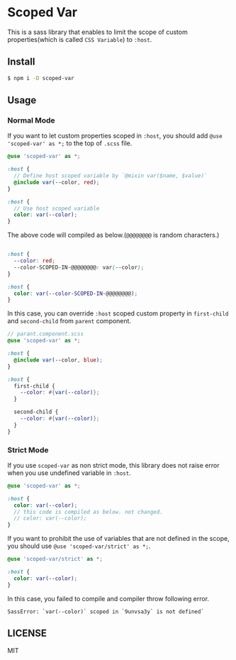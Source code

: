 # Scoped Var
This is a sass library that enables to limit the scope of custom properties(which is called `CSS Variable`) to `:host`.

## Install
```sh
$ npm i -D scoped-var
```

## Usage
### Normal Mode
If you want to let custom properties scoped in `:host`, you should add `@use 'scoped-var' as *;` to the top of `.scss` file.

```scss
@use 'scoped-var' as *;

:host {
  // Define host scoped variable by `@mixin var($name, $value)`
  @include var(--color, red);
}

:host {
  // Use host scoped variable
  color: var(--color);
}
```


The above code will compiled as below.(`@@@@@@@@` is random characters.)

```scss

:host {
  --color: red;
  --color-SCOPED-IN-@@@@@@@@: var(--color);
}

:host {
  color: var(--color-SCOPED-IN-@@@@@@@@);
}
```

In this case, you can override `:host` scoped custom property in `first-child` and `second-child` from `parent` component.

```scss
// parant.component.scss
@use 'scoped-var' as *;

:host {
  @include var(--color, blue);
}

:host {
  first-child {
    --color: #{var(--color)};
  }

  second-child {
    --color: #{var(--color)};
  }
}
```

### Strict Mode

If you use `scoped-var` as non strict mode, this library does not raise error when you use undefined variable in `:host`.


```scss
@use 'scoped-var' as *;

:host {
  color: var(--color);
  // this code is compiled as below. not changed.
  // color: var(--color);
}
```

If you want to prohibit the use of variables that are not defined in the scope, you should use `@use 'scoped-var/strict' as *;`.

```scss
@use 'scoped-var/strict' as *;

:host {
  color: var(--color);
}
```

In this case, you failed to compile and compiler throw following error.

```
SassError: `var(--color)` scoped in `9unvsa3y` is not defined`
```

## LICENSE
MIT